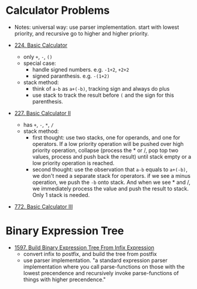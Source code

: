 # Calculator Problems

- Notes: universal way: use parser implementation. start with lowest priority, and recursive go to higher and higher priority.

- [224. Basic Calculator](https://leetcode.com/problems/basic-calculator/)
    - only `+`, `-`, `()`
    - special case:
        - handle signed numbers. e.g. `-1+2`, `+2+2`
        - signed paranthesis. e.g. `-(1+2)`
    - stack method:
        - think of `a-b` as `a+(-b)`, tracking sign and always do plus
        - use stack to track the result before `(` and the sign for this parenthesis.

- [227. Basic Calculator II](https://leetcode.com/problems/basic-calculator-ii/)
    - has `+`, `-`, `*`, `/`
    - stack method:
        - first thought: use two stacks, one for operands, and one for operators. If a low priority operation will be pushed over high priority operation, collapse (process the * or /, pop top two values, process and push back the result) until stack empty or a low priority operation is reached.
        - second thought: use the observation that `a-b` equals to `a+(-b)`, we don't need a separate stack for operators. if we see a minus operation, we push the `-b` onto stack. And when we see * and /, we immediately process the value and push the result to stack. Only 1 stack is needed.

- [772. Basic Calculator III](https://leetcode.com/problems/basic-calculator-iii/)


# Binary Expression Tree

- [1597. Build Binary Expression Tree From Infix Expression](https://leetcode.com/problems/build-binary-expression-tree-from-infix-expression/)
    - convert infix to postfix, and build the tree from postfix
    - use parser implementation. "a standard expression parser implementation where you call parse-functions on those with the lowest precendence and recursively invoke parse-functions of things with higher precendence."